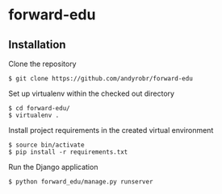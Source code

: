 forward-edu
===========

Installation
-----------

Clone the repository

    $ git clone https://github.com/andyrobr/forward-edu

Set up virtualenv within the checked out directory

    $ cd forward-edu/
    $ virtualenv .

Install project requirements in the created virtual environment

    $ source bin/activate
    $ pip install -r requirements.txt

Run the Django application

    $ python forward_edu/manage.py runserver
